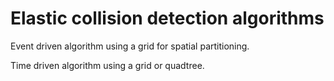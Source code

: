 # Elastic collision detection algorithms

Event driven algorithm using a grid for spatial partitioning.

Time driven algorithm using a grid or quadtree.

